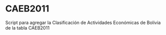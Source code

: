 # CAEB2011
Script para agregar la Clasificación de Actividades Económicas de Bolivia de la tabla CAEB2011
